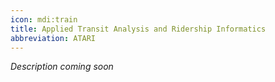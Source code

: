 ```yaml
---
icon: mdi:train
title: Applied Transit Analysis and Ridership Informatics
abbreviation: ATARI
---
```

*Description coming soon*